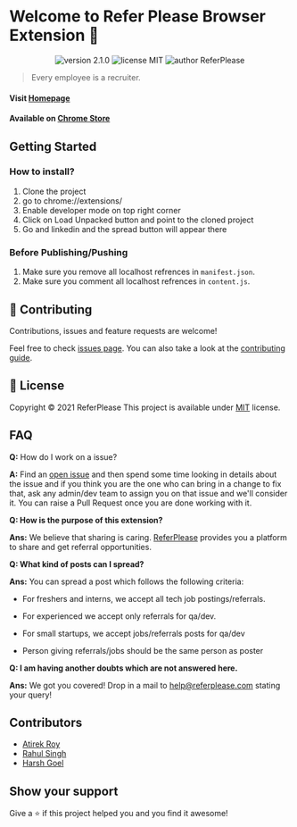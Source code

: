 # Welcome to Refer Please Browser Extension 👋

<p align="center">
    <img src="https://img.shields.io/badge/version-2.1.0-yellowgreen" alt="version 2.1.0"/>
    <img src="https://img.shields.io/badge/license-MIT-brightgreen" alt="license MIT"/>
    <img src="https://img.shields.io/badge/author-ReferPlease-yellow" alt="author ReferPlease"/>
</p>

> Every employee is a recruiter.

#### Visit [Homepage](https://www.referplease.com/extension)

#### Available on [Chrome Store](https://chrome.google.com/webstore/detail/add-referrals/bcgolnnfckpihmbpldhhdhfofpplfnei)

## Getting Started

### How to install?
1. Clone the project<br>
2. go to chrome://extensions/<br>
3. Enable developer mode on top right corner<br>
4. Click on Load Unpacked button and point to the cloned project<br>
5. Go and linkedin and the spread button will appear there
### Before Publishing/Pushing
1. Make sure you remove all localhost refrences in `manifest.json`.
2. Make sure you comment all localhost refrences in `content.js`.

## 🤝 Contributing

Contributions, issues and feature requests are welcome!

Feel free to check [issues page](https://github.com/ReferPlease/ReferPlease-Extension/issues). You can also take a look at the [contributing guide](https://github.com/ReferPlease/ReferPlease-Extension/blob/CONTRIBUTING.MD).

## 📝 License

Copyright © 2021 ReferPlease
This project is available under [MIT](https://github.com/ReferPlease/ReferPlease-Extension/blob/LICENSE) license.

## FAQ

**Q:** How do I work on a issue?

**A:** Find an [open issue](https://github.com/ReferPlease/ReferPlease-Extension/issues) and then spend some time looking in details about the issue and if you think you are the one who can bring in a change to fix that, ask any admin/dev team to assign you on that issue and we'll consider it. You can raise a Pull Request once you are done working with it.

**Q: How is the purpose of this extension?**

**Ans:** We believe that sharing is caring. [ReferPlease](https://referplease.com) provides you a platform to share and get referral opportunities.

**Q: What kind of posts can I spread?**

**Ans:** You can spread a post which follows the following criteria:

- For freshers and interns, we accept all tech job postings/referrals.

- For experienced we accept only referrals for qa/dev.

- For small startups, we accept jobs/referrals posts for qa/dev

- Person giving referrals/jobs should be the same person as poster

**Q: I am having another doubts which are not answered here.**

**Ans:** We got you covered! Drop in a mail to [help@referplease.com](mailto:help@referplease.com) stating your query!

## Contributors

- [Atirek Roy](https://github.com/royatirek)
- [Rahul Singh](https://github.com/GrayHat12)
- [Harsh Goel](https://github.com/harshgoel05)

## Show your support

Give a ⭐️ if this project helped you and you find it awesome!
